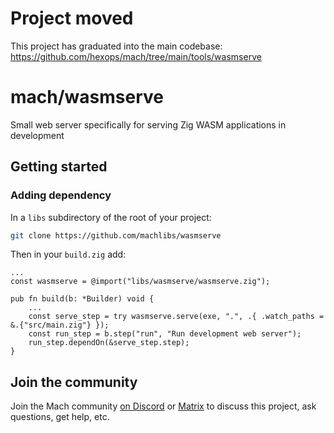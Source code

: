 # Project moved

This project has graduated into the main codebase: https://github.com/hexops/mach/tree/main/tools/wasmserve

# mach/wasmserve

Small web server specifically for serving Zig WASM applications in development

## Getting started

### Adding dependency

In a `libs` subdirectory of the root of your project:

```sh
git clone https://github.com/machlibs/wasmserve
```

Then in your `build.zig` add:

```zig
...
const wasmserve = @import("libs/wasmserve/wasmserve.zig");

pub fn build(b: *Builder) void {
    ...
    const serve_step = try wasmserve.serve(exe, ".", .{ .watch_paths = &.{"src/main.zig"} });
    const run_step = b.step("run", "Run development web server");
    run_step.dependOn(&serve_step.step);
}
```

## Join the community

Join the Mach community [on Discord](https://discord.gg/XNG3NZgCqp) or [Matrix](https://matrix.to/#/#hexops:matrix.org) to discuss this project, ask questions, get help, etc.
